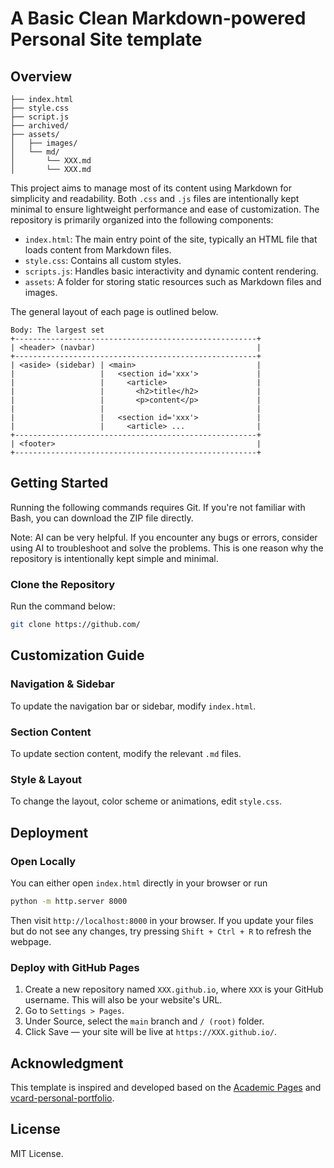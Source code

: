 # A Basic Clean Markdown-powered Personal Site template

## Overview
```
├── index.html
├── style.css
├── script.js  
├── archived/           
├── assets/ 
│   ├── images/          
│   └── md/     
│       └── XXX.md
│       └── XXX.md              
```

This project aims to manage most of its content using Markdown for simplicity and readability. Both `.css` and `.js` files are intentionally kept minimal to ensure lightweight performance and ease of customization. The repository is primarily organized into the following components:

- `index.html`: The main entry point of the site, typically an HTML file that loads content from Markdown files.
- `style.css`: Contains all custom styles.
- `scripts.js`: Handles basic interactivity and dynamic content rendering.
- `assets`: A folder for storing static resources such as Markdown files and images.

The general layout of each page is outlined below.

```
Body: The largest set
+------------------------------------------------------+
| <header> (navbar)                                    |
+------------------------------------------------------+
| <aside> (sidebar) | <main>                           |
|                   |   <section id='xxx'>             |
|                   |     <article>                    |
|                   |       <h2>title</h2>             |
|                   |       <p>content</p>             |
|                   |                                  |
|                   |   <section id='xxx'>             |
|                   |     <article> ...                |
+------------------------------------------------------+
| <footer>                                             |
+------------------------------------------------------+
```

## Getting Started

Running the following commands requires Git. If you're not familiar with Bash, you can download the ZIP file directly.

Note: AI can be very helpful. If you encounter any bugs or errors, consider using AI to troubleshoot and solve the problems. This is one reason why the repository is intentionally kept simple and minimal.

### Clone the Repository

Run the command below:

```bash
git clone https://github.com/
```

## Customization Guide

### Navigation & Sidebar
To update the navigation bar or sidebar, modify `index.html`.

### Section Content
To update section content, modify the relevant `.md` files.

### Style & Layout
To change the layout, color scheme or animations, edit `style.css`.


## Deployment

### Open Locally
You can either open `index.html` directly in your browser or run

```bash
python -m http.server 8000
```
Then visit `http://localhost:8000` in your browser. If you update your files but do not see any changes, try pressing `Shift + Ctrl + R` to refresh the webpage.

### Deploy with GitHub Pages
1. Create a new repository named `XXX.github.io`, where `XXX` is your GitHub username. This will also be your website's URL.
1. Go to `Settings > Pages`.
1. Under Source, select the `main` branch and `/ (root)` folder.
1. Click Save — your site will be live at `https://XXX.github.io/`.

## Acknowledgment
This template is inspired and developed based on the [Academic Pages](https://github.com/academicpages/academicpages.github.io.git) and [vcard-personal-portfolio](https://github.com/codewithsadee/vcard-personal-portfolio.git).

## License
MIT License.

